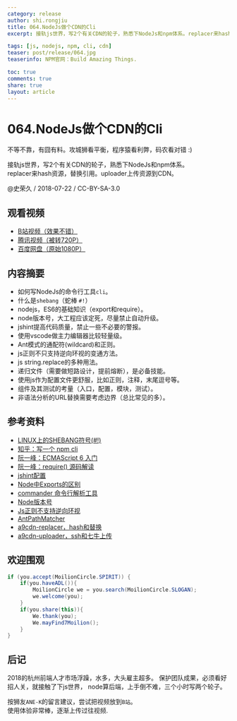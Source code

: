 ```yaml
---
category: release
author: shi.rongjiu
title: 064.NodeJs做个CDN的Cli
excerpt: 接轨js世界，写2个有关CDN的轮子，熟悉下NodeJs和npm体系。replacer来hash资源，替换引用。uploader上传资源到CDN。

tags: [js, nodejs, npm, cli, cdn]
teaser: post/release/064.jpg
teaserinfo: NPM官网：Build Amazing Things.

toc: true
comments: true
share: true
layout: article
---
```


# 064.NodeJs做个CDN的Cli

不等不靠，有囧有料。攻城狮看平衡，程序猿看利弊，码农看对错 :)  

接轨js世界，写2个有关CDN的轮子，熟悉下NodeJs和npm体系。  
replacer来hash资源，替换引用。uploader上传资源到CDN。

@史荣久 / 2018-07-22 / CC-BY-SA-3.0  

## 观看视频

  * [B站视频（效果不错）](https://www.bilibili.com/video/av27589421/)
  * [腾讯视频（被转720P）](https://v.qq.com/x/page/r07316w96uo.html)
  * [百度网盘（原始1080P）](https://pan.baidu.com/s/1jHcDIUmSpWIrVBhg6dJWuA)

## 内容摘要 

  * 如何写NodeJs的命令行工具`cli`。
  * 什么是`shebang`（蛇棒 `#!`）
  * nodejs，ES6的基础知识（export和require）。
  * node版本号，大工程应该定死，尽量禁止自动升级。
  * jshint提高代码质量，禁止一些不必要的警报。
  * 使用vscode做主力编辑器比较轻量级。
  * Ant模式的通配符(wildcard)和正则。
  * js正则不只支持逆向环视的变通方法。
  * js string.replace的多种用法。
  * 递归文件（需要做短路设计，提前熔断），是必备技能。
  * 使用js作为配置文件更舒服，比如正则，注释，末尾逗号等。
  * 组件及其测试的考量（入口，配置，模块，测试）。
  * 非语法分析的URL替换需要考虑边界（总比常见的多）。

## 参考资料

  * [LINUX上的SHEBANG符号(#!)](http://smilejay.com/2012/03/linux_shebang/)
  * [知乎：写一个 npm cli](https://zhuanlan.zhihu.com/p/25249117)
  * [阮一峰：ECMAScript 6 入门](http://es6.ruanyifeng.com/)
  * [阮一峰：require() 源码解读](http://www.ruanyifeng.com/blog/2015/05/require.html)
  * [jshint配置](http://jshint.com/docs/options/#asi)
  * [Node中Exports的区别](http://www.cnblogs.com/pigtail/archive/2013/01/14/2859555.html)
  * [commander 命令行解析工具](https://www.npmjs.com/package/commander)
  * [Node版本号](https://stackoverflow.com/questions/22343224)
  * [Js正则不支持逆向环视](https://stackoverflow.com/questions/7376238/javascript-regex-look-behind-alternative)
  * [AntPathMatcher](https://docs.spring.io/spring-framework/docs/current/javadoc-api/org/springframework/util/AntPathMatcher.html)
  * [a9cdn-replacer，hash和替换](https://www.npmjs.com/package/a9cdn-replacer)
  * [a9cdn-uploader，ssh和七牛上传](https://www.npmjs.com/package/a9cdn-uploader)

## 欢迎围观

``` java
if (you.accept(MoilionCircle.SPIRIT)) {
    if(you.haveADL()){
        MoilionCircle we = you.search(MoilionCircle.SLOGAN);
        we.welcome(you);
    }
    if(you.share(this)){
        We.thank(you);
        We.mayFind7Moilion();
    }
}
```

## 后记

2018的杭州前端人才市场浮躁，水多，大头雇主超多。
保护团队成果，必须看好招人关，就接触了下js世界，
node算后端，上手倒不难，三个小时写两个轮子。

按狮友`ANE-K`的留言建议，尝试把视频放到`B站`。  
使用体验非常棒，逐渐上传过往视频.